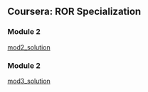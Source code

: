## Coursera: ROR Specialization
### Module 2


[mod2_solution](https://emilgrauer.github.io/coursera_ror_course4/mod2_solution/)
### Module 2
[mod3_solution](https://emilgrauer.github.io/coursera_ror_course4/mod3_solution/)



